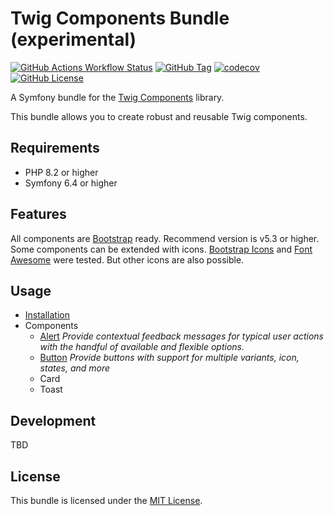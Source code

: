 # Twig Components Bundle (experimental)

[![GitHub Actions Workflow Status](https://img.shields.io/github/actions/workflow/status/codeschubser/twig-components-bundle/ci.yml)](https://github.com/codeschubser/twig-components-bundle/actions/workflows/ci.yml)
[![GitHub Tag](https://img.shields.io/github/v/tag/codeschubser/twig-components-bundle)](https://github.com/codeschubser/twig-components-bundle/tags)
[![codecov](https://codecov.io/gh/codeschubser/twig-components-bundle/branch/master/graph/badge.svg?token=6303H9T6XZ)](https://codecov.io/gh/codeschubser/twig-components-bundle)
[![GitHub License](https://img.shields.io/github/license/codeschubser/twig-components-bundle)](https://github.com/codeschubser/twig-components-bundle/blob/master/LICENSE)

A Symfony bundle for the [Twig Components](https://symfony.com/bundles/ux-twig-component/current/index.html) library.

This bundle allows you to create robust and reusable Twig components.

## Requirements

- PHP 8.2 or higher
- Symfony 6.4 or higher

## Features

All components are [Bootstrap](https://getbootstrap.com/) ready. Recommend version is v5.3 or higher. Some components can be extended with icons. [Bootstrap Icons](https://icons.getbootstrap.com/) and [Font Awesome](https://fontawesome.com/) were tested. But other icons are also possible.

## Usage

- [Installation](docs/index.md)
- Components
  - [Alert](docs/alert.md) *Provide contextual feedback messages for typical user actions with the handful of available and flexible options.*
  - [Button](docs/button.md) *Provide buttons with support for multiple variants, icon, states, and more*
  - Card
  - Toast

## Development

TBD

## License

This bundle is licensed under the [MIT License](LICENSE).
